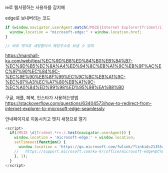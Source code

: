 ie로 웹서핑하는 사용자를 감지해

edge로 보내버리는 코드

```js
if (window.navigator.userAgent.match(/MSIE|Internet Explorer|Trident/i)) {
  window.location = "microsoft-edge:" + window.location.href;
}

// 바로 엣지로 새창열어서 해당주소로 보낼 수 있따
```

https://marshall-ku.com/web/tips/%EC%9D%B8%ED%84%B0%EB%84%B7-%EC%9D%B5%EC%8A%A4%ED%94%8C%EB%A1%9C%EB%9F%AC%EC%97%90%EC%84%9C-%EC%9E%90%EB%8F%99%EC%9C%BC%EB%A1%9C-%EC%97%A3%EC%A7%80%EB%A1%9C-%EC%A0%84%ED%99%98%ED%95%98%EA%B8%B0

구글, 애플, 페북, 인스타가 사용하는방법
https://stackoverflow.com/questions/63404573/how-to-redirect-from-internet-explorer-to-microsoft-edge-seamlessly

안내페이지로 이동시키고 엣지 새창으로 열기

```js
<script>
  if(/MSIE \d|Trident.*rv:/.test(navigator.userAgent)) {
    window.location = 'microsoft-edge:' + window.location;
    setTimeout(function() {
      window.location = 'https://go.microsoft.com/fwlink/?linkid=2135547';
    //   https://support.microsoft.com/ko-kr/office/microsoft-edge%EC%97%90%EC%84%9C-%EC%9D%B4-%EC%9B%B9-%EC%82%AC%EC%9D%B4%ED%8A%B8%EB%A5%BC-%EB%B3%B4%EB%8A%94-%EA%B2%83%EC%9D%B4-%EC%A2%8B%EC%8A%B5%EB%8B%88%EB%8B%A4-160fa918-d581-4932-9e4e-1075c4713595
    }, 1);
  }
</script>
```
